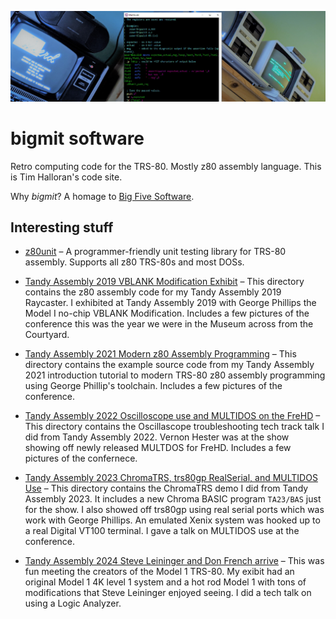![bigmit software](etc/images/banner.jpg?raw=true "bigmit software")

# bigmit software

Retro computing code for the TRS-80. Mostly z80 assembly language. This is Tim
Halloran's code site.

Why *bigmit*? A homage to [Big Five Software](http://www.trs-80.org/big-five/).

## Interesting stuff

* [z80unit](./z80unit) &ndash; A programmer-friendly unit testing library for
  TRS-80 assembly. Supports all z80 TRS-80s and most DOSs.

* [Tandy Assembly 2019 VBLANK Modification Exhibit](./ta19demo) &ndash; This
  directory contains the z80 assembly code for my Tandy Assembly 2019
  Raycaster.  I exhibited at Tandy Assembly 2019 with George Phillips the
  Model I no-chip VBLANK Modification. Includes a few pictures of the conference
  this was the year we were in the Museum across from the Courtyard.

* [Tandy Assembly 2021 Modern z80 Assembly Programming](./ta21demo) &ndash;
  This directory contains the example source code from my Tandy Assembly 2021
  introduction tutorial to modern TRS-80 z80 assembly programming using George
  Phillip's toolchain. Includes a few pictures of the conference.

* [Tandy Assembly 2022 Oscilloscope use and MULTIDOS on the FreHD](./ta22demo) &ndash;
  This directory contains the Oscillascope troubleshooting tech track talk I
  did from Tandy Assembly 2022. Vernon Hester was at the show showing off newly
  released MULTDOS for FreHD. Includes a few pictures of the confernece.

* [Tandy Assembly 2023 ChromaTRS, trs80gp RealSerial, and MULTIDOS Use](./ta23demo) &ndash;
  This directory contains the ChromaTRS demo I did from Tandy Assembly 2023.
  It includes a new Chroma BASIC program `TA23/BAS` just for the show.
  I also showed off trs80gp using real serial ports which was work with George Phillips.
  An emulated Xenix system was hooked up to a real Digital VT100 terminal.
  I gave a talk on MULTIDOS use at the conference.

* [Tandy Assembly 2024 Steve Leininger and Don French arrive](./ta24demo) &ndash;
  This was fun meeting the creators of the Model 1 TRS-80. My exibit had an
  original Model 1 4K level 1 system and a hot rod Model 1 with tons of modifications
  that Steve Leininger enjoyed seeing. I did a tech talk on using a Logic Analyzer.
